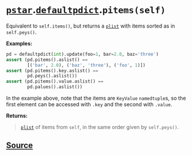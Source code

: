# [`pstar`](./pstar.md).[`defaultpdict`](./pstar_defaultpdict.md).`pitems(self)`

Equivalent to `self.items()`, but returns a [`plist`](./pstar_plist.md) with items sorted as in `self.peys()`.

**Examples:**
```python
pd = defaultpdict(int).update(foo=1, bar=2.0, baz='three')
assert (pd.pitems().aslist() ==
        [('bar', 2.0), ('baz', 'three'), ('foo', 1)])
assert (pd.pitems().key.aslist() ==
        pd.peys().aslist())
assert (pd.pitems().value.aslist() ==
        pd.palues().aslist())
```
In the example above, note that the items are `KeyValue` `namedtuple`s,
so the first element can be accessed with `.key` and the second with `.value`.

**Returns:**

>    [`plist`](./pstar_plist.md) of items from `self`, in the same order given by `self.peys()`.



## [Source](../pstar/pstar.py#L807-L827)